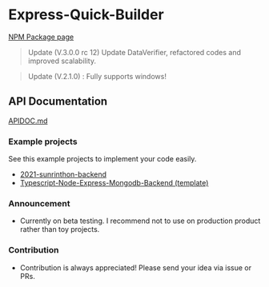 # Express-Quick-Builder

[NPM Package page](https://npmjs.com/package/express-quick-builder)
> Update (V.3.0.0 rc 12) Update DataVerifier, refactored codes and improved scalability.


> Update (V.2.1.0) : Fully supports windows!

## API Documentation

[APIDOC.md](https://github.com/HADMARINE/express-quick-builder/blob/master/docs/APIDOC.md)

### Example projects

See this example projects to implement your code easily.

- [2021-sunrinthon-backend](https://github.com/sunrinhackathon/2021-sunrinthon-backend)
- [Typescript-Node-Express-Mongodb-Backend (template)](https://github.com/HADMARINE/Typescript-Node-Express-Mongodb-backend)

### Announcement

- Currently on beta testing. I recommend not to use on production product rather than toy projects.

### Contribution

- Contribution is always appreciated! Please send your idea via issue or PRs.
